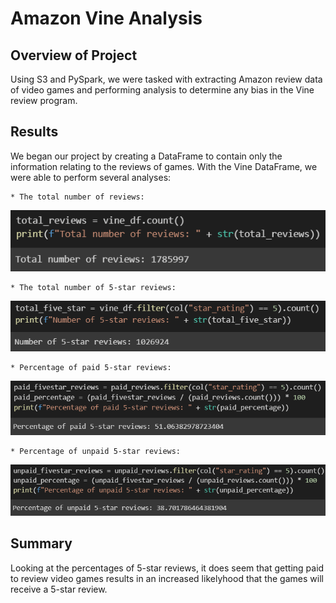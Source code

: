 # Amazon Vine Analysis
## Overview of Project
Using S3 and PySpark, we were tasked with extracting Amazon review data of video games and performing analysis to determine any bias in the Vine review program. 
## Results
We began our project by creating a DataFrame to contain only the information relating to the reviews of games. With the Vine DataFrame, we were able to perform several analyses:
    
    * The total number of reviews:
![Number of Reviews](resources/Img1.png)

    * The total number of 5-star reviews:
![Number of 5-Star](resources/Img2.png)

    * Percentage of paid 5-star reviews:
![Paid 5-Star Reviews](resources/Img3.png)

    * Percentage of unpaid 5-star reviews:
![Unpaid 5-Star Reviews](resources/Img4.png)

## Summary
Looking at the percentages of 5-star reviews, it does seem that getting paid to review video games results in an increased likelyhood that the games will receive a 5-star review. 